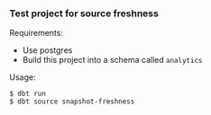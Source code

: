 
### Test project for source freshness

Requirements:
 - Use postgres
 - Build this project into a schema called `analytics`

Usage:
```
$ dbt run
$ dbt source snapshot-freshness
```
